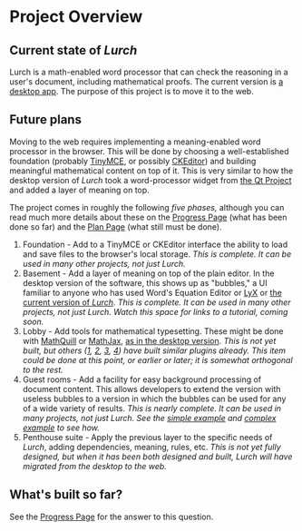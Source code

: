 
# Project Overview

## Current state of *Lurch*

Lurch is a math-enabled word processor that can check the reasoning in a
user's document, including mathematical proofs.  The current version is [a
desktop app](http://lurchmath.org).  The purpose of this project is to move
it to the web.

## Future plans

Moving to the web requires implementing a meaning-enabled word processor in
the browser.  This will be done by choosing a well-established foundation
(probably [TinyMCE](http://www.tinymce.com/), or possibly [CKEditor](
http://ckeditor.com/)) and building meaningful mathematical content on top
of it.  This is very similar to how the desktop version of *Lurch* took a
word-processor widget from [the Qt Project](http://qt-project.org/) and
added a layer of meaning on top.

The project comes in roughly the following *five phases,* although you can
read much more details about these on the [Progress Page](progress.md) (what
has been done so far) and the [Plan Page](plan.md) (what still must be
done).
 1. Foundation - Add to a TinyMCE or CKEditor interface the ability to load
    and save files to the browser's local storage.  *This is complete.
    It can be used in many other projects, not just Lurch.*
 1. Basement - Add a layer of meaning on top of the plain editor.  In the
    desktop version of the software, this shows up as "bubbles," a UI
    familiar to anyone who has used Word's Equation Editor
    or [LyX](http://wiki.lyx.org/) or [the current version of *Lurch*](http://lurchmath.org/wordpress-temp/wp-content/uploads/2012/03/mathfest-2013-gcps.pdf).
    *This is complete.  It can be used in many other projects, not just
    Lurch.  Watch this space for links to a tutorial, coming soon.*
 1. Lobby - Add tools for mathematical typesetting.  These might be done
    with [MathQuill](http://mathquill.com/) or
    [MathJax](http://www.mathjax.org/), [as in the desktop
    version](https://www.youtube.com/watch?v=xvVz0xdqi-8).
    *This is not yet built, but others ([1](
    https://github.com/foraker/tinymce_equation_editor), [2](
    http://ckeditor.com/addon/mathjax), [3](
    https://github.com/rikuhaa/mathedit), [4](
    https://github.com/efloti/plugin-mathjax-pour-tinymce)) have built
    similar plugins already.  This item could be done at this point, or
    earlier or later; it is somewhat orthogonal to the rest.*
 1. Guest rooms - Add a facility for easy background processing of document
    content.  This allows developers to extend the version with useless
    bubbles to a version in which the bubbles can be used for any of a wide
    variety of results.  *This is nearly complete.  It can be used in many
    projects, not just Lurch.  See the
    [simple example](../app/simple-example.solo.litcoffee) and
    [complex example](../app/complex-example.solo.litcoffee) to see how.*
 1. Penthouse suite - Apply the previous layer to the specific needs of
    *Lurch*, adding dependencies, meaning, rules, etc.
    *This is not yet fully designed, but when it has been both designed and
    built, Lurch will have migrated from the desktop to the web.*

## What's built so far?

See the [Progress Page](progress.md) for the answer to this question.
